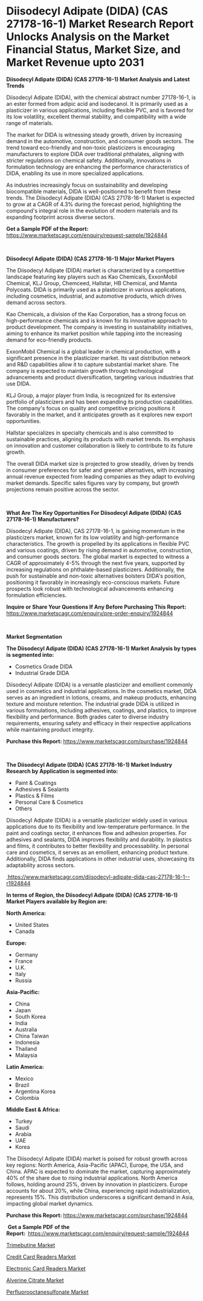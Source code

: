 <p><h1>Diisodecyl Adipate (DIDA) (CAS 27178-16-1) Market Research Report Unlocks Analysis on the Market Financial Status, Market Size, and Market Revenue upto 2031</h1></p><p><strong>Diisodecyl Adipate (DIDA) (CAS 27178-16-1) Market Analysis and Latest Trends</strong></p>
<p><p>Diisodecyl Adipate (DIDA), with the chemical abstract number 27178-16-1, is an ester formed from adipic acid and isodecanol. It is primarily used as a plasticizer in various applications, including flexible PVC, and is favored for its low volatility, excellent thermal stability, and compatibility with a wide range of materials. </p><p>The market for DIDA is witnessing steady growth, driven by increasing demand in the automotive, construction, and consumer goods sectors. The trend toward eco-friendly and non-toxic plasticizers is encouraging manufacturers to explore DIDA over traditional phthalates, aligning with stricter regulations on chemical safety. Additionally, innovations in formulation technology are enhancing the performance characteristics of DIDA, enabling its use in more specialized applications. </p><p>As industries increasingly focus on sustainability and developing biocompatible materials, DIDA is well-positioned to benefit from these trends. The Diisodecyl Adipate (DIDA) (CAS 27178-16-1) Market is expected to grow at a CAGR of 4.3% during the forecast period, highlighting the compound's integral role in the evolution of modern materials and its expanding footprint across diverse sectors.</p></p>
<p><strong>Get a Sample PDF of the Report:&nbsp;</strong> <a href="https://www.marketscagr.com/enquiry/request-sample/1924844?utm_campaign=1693&utm_medium=2&utm_source=Github&utm_content=ia&utm_term=24102024&utm_id=diisodecyl-adipate-dida-cas-27178-16-1">https://www.marketscagr.com/enquiry/request-sample/1924844</a></p>
<p>&nbsp;</p>
<p><strong>Diisodecyl Adipate (DIDA) (CAS 27178-16-1) Major Market Players</strong></p>
<p><p>The Diisodecyl Adipate (DIDA) market is characterized by a competitive landscape featuring key players such as Kao Chemicals, ExxonMobil Chemical, KLJ Group, Chemceed, Hallstar, HB Chemical, and Mamta Polycoats. DIDA is primarily used as a plasticizer in various applications, including cosmetics, industrial, and automotive products, which drives demand across sectors.</p><p>Kao Chemicals, a division of the Kao Corporation, has a strong focus on high-performance chemicals and is known for its innovative approach to product development. The company is investing in sustainability initiatives, aiming to enhance its market position while tapping into the increasing demand for eco-friendly products.</p><p>ExxonMobil Chemical is a global leader in chemical production, with a significant presence in the plasticizer market. Its vast distribution network and R&D capabilities allow it to capture substantial market share. The company is expected to maintain growth through technological advancements and product diversification, targeting various industries that use DIDA.</p><p>KLJ Group, a major player from India, is recognized for its extensive portfolio of plasticizers and has been expanding its production capabilities. The company's focus on quality and competitive pricing positions it favorably in the market, and it anticipates growth as it explores new export opportunities.</p><p>Hallstar specializes in specialty chemicals and is also committed to sustainable practices, aligning its products with market trends. Its emphasis on innovation and customer collaboration is likely to contribute to its future growth.</p><p>The overall DIDA market size is projected to grow steadily, driven by trends in consumer preferences for safer and greener alternatives, with increasing annual revenue expected from leading companies as they adapt to evolving market demands. Specific sales figures vary by company, but growth projections remain positive across the sector.</p></p>
<p>&nbsp;</p>
<p><strong>What Are The Key Opportunities For Diisodecyl Adipate (DIDA) (CAS 27178-16-1) Manufacturers?</strong></p>
<p><p>Diisodecyl Adipate (DIDA), CAS 27178-16-1, is gaining momentum in the plasticizers market, known for its low volatility and high-performance characteristics. The growth is propelled by its applications in flexible PVC and various coatings, driven by rising demand in automotive, construction, and consumer goods sectors. The global market is expected to witness a CAGR of approximately 4-5% through the next five years, supported by increasing regulations on phthalate-based plasticizers. Additionally, the push for sustainable and non-toxic alternatives bolsters DIDA's position, positioning it favorably in increasingly eco-conscious markets. Future prospects look robust with technological advancements enhancing formulation efficiencies.</p></p>
<p><strong>Inquire or Share Your Questions If Any Before Purchasing This Report:</strong> <a href="https://www.marketscagr.com/enquiry/pre-order-enquiry/1924844?utm_campaign=1693&utm_medium=2&utm_source=Github&utm_content=ia&utm_term=24102024&utm_id=diisodecyl-adipate-dida-cas-27178-16-1">https://www.marketscagr.com/enquiry/pre-order-enquiry/1924844</a></p>
<p>&nbsp;</p>
<p><strong>Market Segmentation</strong></p>
<p><strong>The Diisodecyl Adipate (DIDA) (CAS 27178-16-1) Market Analysis by types is segmented into:</strong></p>
<p><ul><li>Cosmetics Grade DIDA</li><li>Industrial Grade DIDA</li></ul></p>
<p><p>Diisodecyl Adipate (DIDA) is a versatile plasticizer and emollient commonly used in cosmetics and industrial applications. In the cosmetics market, DIDA serves as an ingredient in lotions, creams, and makeup products, enhancing texture and moisture retention. The industrial grade DIDA is utilized in various formulations, including adhesives, coatings, and plastics, to improve flexibility and performance. Both grades cater to diverse industry requirements, ensuring safety and efficacy in their respective applications while maintaining product integrity.</p></p>
<p><strong>Purchase this Report:&nbsp;</strong><a href="https://www.marketscagr.com/purchase/1924844?utm_campaign=1693&utm_medium=2&utm_source=Github&utm_content=ia&utm_term=24102024&utm_id=diisodecyl-adipate-dida-cas-27178-16-1">https://www.marketscagr.com/purchase/1924844</a></p>
<p>&nbsp;</p>
<p><strong>The Diisodecyl Adipate (DIDA) (CAS 27178-16-1) Market Industry Research by Application is segmented into:</strong></p>
<p><ul><li>Paint & Coatings</li><li>Adhesives & Sealants</li><li>Plastics & Films</li><li>Personal Care & Cosmetics</li><li>Others</li></ul></p>
<p><p>Diisodecyl Adipate (DIDA) is a versatile plasticizer widely used in various applications due to its flexibility and low-temperature performance. In the paint and coatings sector, it enhances flow and adhesion properties. For adhesives and sealants, DIDA improves flexibility and durability. In plastics and films, it contributes to better flexibility and processability. In personal care and cosmetics, it serves as an emollient, enhancing product texture. Additionally, DIDA finds applications in other industrial uses, showcasing its adaptability across sectors.</p></p>
<p><a href="https://www.marketscagr.com/diisodecyl-adipate-dida-cas-27178-16-1--r1924844?utm_campaign=1693&utm_medium=2&utm_source=Github&utm_content=ia&utm_term=24102024&utm_id=diisodecyl-adipate-dida-cas-27178-16-1">&nbsp;https://www.marketscagr.com/diisodecyl-adipate-dida-cas-27178-16-1--r1924844</a></p>
<p><strong>In terms of Region, the Diisodecyl Adipate (DIDA) (CAS 27178-16-1) Market Players available by Region are:</strong></p>
<p>
    <p> <strong> North America: </strong>
        <ul>
            <li>United States</li>
            <li>Canada</li>
        </ul>
        </p> 
    <p> <strong> Europe: </strong>
        <ul>
            <li>Germany</li>
            <li>France</li>
            <li>U.K.</li>
            <li>Italy</li>
            <li>Russia</li>
        </ul>
        </p> 
    <p> <strong> Asia-Pacific: </strong>
        <ul>
            <li>China</li>
            <li>Japan</li>
            <li>South Korea</li>
            <li>India</li>
            <li>Australia</li>
            <li>China Taiwan</li>
            <li>Indonesia</li>
            <li>Thailand</li>
            <li>Malaysia</li>
        </ul>
        </p> 
    <p> <strong> Latin America: </strong>
        <ul>
            <li>Mexico</li>
            <li>Brazil</li>
            <li>Argentina Korea</li>
            <li>Colombia</li>
        </ul>
        </p> 
    <p> <strong> Middle East & Africa: </strong>
        <ul>
            <li>Turkey</li>
            <li>Saudi</li>
            <li>Arabia</li>
            <li>UAE</li>
            <li>Korea</li>
        </ul>
    </p>
    </p>
<p><p>The Diisodecyl Adipate (DIDA) market is poised for robust growth across key regions: North America, Asia-Pacific (APAC), Europe, the USA, and China. APAC is expected to dominate the market, capturing approximately 40% of the share due to rising industrial applications. North America follows, holding around 25%, driven by innovation in plasticizers. Europe accounts for about 20%, while China, experiencing rapid industrialization, represents 15%. This distribution underscores a significant demand in Asia, impacting global market dynamics.</p></p>
<p><strong>Purchase this Report: </strong><a href="https://www.marketscagr.com/purchase/1924844?utm_campaign=1693&utm_medium=2&utm_source=Github&utm_content=ia&utm_term=24102024&utm_id=diisodecyl-adipate-dida-cas-27178-16-1">https://www.marketscagr.com/purchase/1924844</a></p>
<p>&nbsp;<strong>Get a Sample PDF of the Report:&nbsp;&nbsp;</strong><a href="https://www.marketscagr.com/enquiry/request-sample/1924844?utm_campaign=1693&utm_medium=2&utm_source=Github&utm_content=ia&utm_term=24102024&utm_id=diisodecyl-adipate-dida-cas-27178-16-1">https://www.marketscagr.com/enquiry/request-sample/1924844</a></p>
<p><strong></strong></p>
<p><p><a href="https://www.linkedin.com/pulse/in-depth-analysis-global-trimebutine-market-scope-its-rapid-growing-k9dwe?utm_campaign=1693&utm_medium=2&utm_source=Github&utm_content=ia&utm_term=24102024&utm_id=diisodecyl-adipate-dida-cas-27178-16-1">Trimebutine Market</a></p><p><a href="https://issuu.com/reportprime-2/docs/credit-card-readers-market-size-203_b61ab0980a4cb0?utm_campaign=1693&utm_medium=2&utm_source=Github&utm_content=ia&utm_term=24102024&utm_id=diisodecyl-adipate-dida-cas-27178-16-1">Credit Card Readers Market</a></p><p><a href="https://issuu.com/reportprime-2/docs/electronic-card-readers-market-size_ed4d31dd6dcdfc?utm_campaign=1693&utm_medium=2&utm_source=Github&utm_content=ia&utm_term=24102024&utm_id=diisodecyl-adipate-dida-cas-27178-16-1">Electronic Card Readers Market</a></p><p><a href="https://www.linkedin.com/pulse/alverine-citrate-market-segmentation-in-depth-analysis-adultchildren-zrace?utm_campaign=1693&utm_medium=2&utm_source=Github&utm_content=ia&utm_term=24102024&utm_id=diisodecyl-adipate-dida-cas-27178-16-1">Alverine Citrate Market</a></p><p><a href="https://github.com/santosh758595/Market-Research-Report-List-6/blob/main/perfluorooctanesulfonate-market.md?utm_campaign=1693&utm_medium=2&utm_source=Github&utm_content=ia&utm_term=24102024&utm_id=diisodecyl-adipate-dida-cas-27178-16-1">Perfluorooctanesulfonate Market</a></p></p>